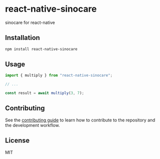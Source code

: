 # react-native-sinocare

sinocare for react-native

## Installation

```sh
npm install react-native-sinocare
```

## Usage

```js
import { multiply } from "react-native-sinocare";

// ...

const result = await multiply(3, 7);
```

## Contributing

See the [contributing guide](CONTRIBUTING.md) to learn how to contribute to the repository and the development workflow.

## License

MIT
